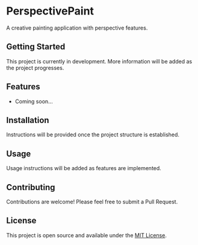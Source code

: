# PerspectivePaint

A creative painting application with perspective features.

## Getting Started

This project is currently in development. More information will be added as the project progresses.

## Features

- Coming soon...

## Installation

Instructions will be provided once the project structure is established.

## Usage

Usage instructions will be added as features are implemented.

## Contributing

Contributions are welcome! Please feel free to submit a Pull Request.

## License

This project is open source and available under the [MIT License](LICENSE).
